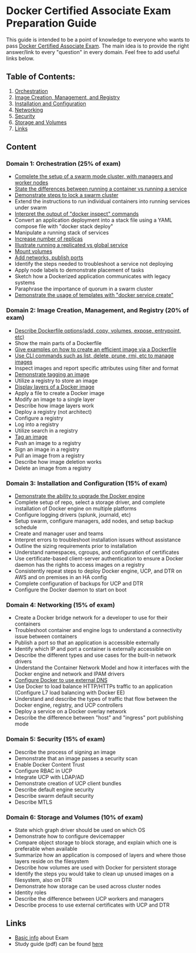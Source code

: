 # Docker Certified Associate Exam Preparation Guide

This guide is intended to be a point of knowledge to everyone who wants to pass [Docker Certified Associate Exam](https://blog.docker.com/2017/09/introducing-docker-global-professional-certification-program/). The main idea is to provide the right answer/link to every "question" in every domain. Feel free to add useful links below. 

## Table of Contents:
1. [Orchestration](https://github.com/Evalle/DCA/blob/master/README.md#domain-1-orchestration-25-of-exam)
2. [Image Creation, Management, and Registry](https://github.com/Evalle/DCA/blob/master/README.md#domain-2-image-creation-management-and-registry-20-of-exam)
3. [Installation and Configuration](https://github.com/Evalle/DCA/blob/master/README.md#domain-3-installation-and-configuration-15-of-exam)
4. [Networking](https://github.com/Evalle/DCA/blob/master/README.md#domain-4-networking-15-of-exam)
5. [Security](https://github.com/Evalle/DCA/blob/master/README.md#domain-5-security-15-of-exam)
6. [Storage and Volumes](https://github.com/Evalle/DCA/blob/master/README.md#domain-6-storage-and-volumes-10-of-exam)
7. [Links](https://github.com/evalle/dca#links)

## Content

### Domain 1: Orchestration (25% of exam)
- [Complete the setup of a swarm mode cluster, with managers and worker nodes](https://docs.docker.com/engine/swarm/swarm-tutorial/create-swarm/)
- [State the differences between running a container vs running a service](https://stackoverflow.com/a/43408904)
- [Demonstrate steps to lock a swarm cluster](https://docs.docker.com/engine/swarm/swarm_manager_locking/)
- Extend the instructions to run individual containers into running services under swarm
- [Interpret the output of "docker inspect" commands](https://docs.docker.com/engine/swarm/swarm-tutorial/inspect-service/)
- Convert an application deployment into a stack file using a YAML compose file with
"docker stack deploy"
- Manipulate a running stack of services
- [Increase number of replicas](https://docs.docker.com/engine/reference/commandline/service_scale/)
- [Illustrate running a replicated vs global service](https://docs.docker.com/engine/swarm/how-swarm-mode-works/services/#replicated-and-global-services)
- [Mount volumes](https://docs.docker.com/engine/admin/volumes/volumes/)
- [Add networks, publish ports](https://docs.docker.com/engine/userguide/networking/)
- Identify the steps needed to troubleshoot a service not deploying
- Apply node labels to demonstrate placement of tasks
- Sketch how a Dockerized application communicates with legacy systems
- Paraphrase the importance of quorum in a swarm cluster
- [Demonstrate the usage of templates with "docker service create"](https://docs.docker.com/engine/reference/commandline/service_create/#create-services-using-templates)

### Domain 2: Image Creation, Management, and Registry (20% of exam)
- [Describe Dockerfile options(add, copy, volumes, expose, entrypoint, etc)](https://docs.docker.com/engine/reference/builder/#from)
- Show the main parts of a Dockerfile
- [Give examples on how to create an efficient image via a Dockerfile](https://docs.docker.com/engine/userguide/eng-image/dockerfile_best-practices/)
- [Use CLI commands such as list, delete, prune, rmi, etc to manage images](https://docs.docker.com/engine/reference/commandline/image/#usage)
- Inspect images and report specific attributes using filter and format
- [Demonstrate tagging an image](https://docs.docker.com/engine/reference/commandline/tag/)
- Utilize a registry to store an image
- [Display layers of a Docker image](http://blog.arungupta.me/show-layers-of-docker-image/)
- Apply a file to create a Docker image
- Modify an image to a single layer
- Describe how image layers work
- Deploy a registry (not architect)
- Configure a registry
- Log into a registry
- Utilize search in a registry
- [Tag an image](https://docs.docker.com/engine/reference/commandline/tag/)
- Push an image to a registry
- Sign an image in a registry
- Pull an image from a registry
- Describe how image deletion works
- Delete an image from a registry

### Domain 3: Installation and Configuration (15% of exam)
- [Demonstrate the ability to upgrade the Docker engine](https://askubuntu.com/questions/472412/how-do-i-upgrade-docker)
- Complete setup of repo, select a storage driver, and complete installation of Docker
engine on multiple platforms
- Configure logging drivers (splunk, journald, etc)
- Setup swarm, configure managers, add nodes, and setup backup schedule
- Create and manager user and teams
- Interpret errors to troubleshoot installation issues without assistance
- Outline the sizing requirements prior to installation
- Understand namespaces, cgroups, and configuration of certificates
- Use certificate-based client-server authentication to ensure a Docker daemon has the
rights to access images on a registry
- Consistently repeat steps to deploy Docker engine, UCP, and DTR on AWS and on
premises in an HA config
- Complete configuration of backups for UCP and DTR
- Configure the Docker daemon to start on boot

### Domain 4: Networking (15% of exam)
- Create a Docker bridge network for a developer to use for their containers
- Troubleshoot container and engine logs to understand a connectivity issue between
containers
- Publish a port so that an application is accessible externally
- Identify which IP and port a container is externally accessible on
- Describe the different types and use cases for the built-in network drivers
- Understand the Container Network Model and how it interfaces with the Docker engine
and network and IPAM drivers
- [Configure Docker to use external DNS](https://gist.github.com/Evalle/7b21e0357c137875a03480428a7d6bf6)
- Use Docker to load balance HTTP/HTTPs traffic to an application (Configure L7 load
balancing with Docker EE)
- Understand and describe the types of traffic that flow between the Docker engine,
registry, and UCP controllers
- Deploy a service on a Docker overlay network
- Describe the difference between "host" and "ingress" port publishing mode

### Domain 5: Security (15% of exam)
- Describe the process of signing an image
- Demonstrate that an image passes a security scan
- Enable Docker Content Trust
- Configure RBAC in UCP
- Integrate UCP with LDAP/AD
- Demonstrate creation of UCP client bundles
- Describe default engine security
- Describe swarm default security
- Describe MTLS

### Domain 6: Storage and Volumes (10% of exam)
- State which graph driver should be used on which OS
- Demonstrate how to configure devicemapper
- Compare object storage to block storage, and explain which one is preferable when
available
- Summarize how an application is composed of layers and where those layers reside on
the filesystem
- Describe how volumes are used with Docker for persistent storage
- Identify the steps you would take to clean up unused images on a filesystem, also on
DTR
- Demonstrate how storage can be used across cluster nodes
- Identity roles
- Describe the difference between UCP workers and managers
- Describe process to use external certificates with UCP and DTR

## Links

- [Basic info](https://success.docker.com/Certification) about Exam
- Study guide (pdf) can be found [here](https://success.docker.com/@api/deki/files/613/DCA_Study_Guide_v1.0.pdf?revision=1)
